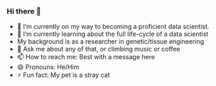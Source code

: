 ### Hi there 👋

- 🔭 I’m currently on my way to becoming a proficient data scientist.
- 🌱 I’m currently learning about the full life-cycle of a data scientist
-   My background is as a researcher in genetic/tissue engineering
- 💬 Ask me about any of that, or climbing music or coffee
- 📫 How to reach me: Best with a message here
- 😄 Pronouns: He/Him
- ⚡ Fun fact: My pet is a stray cat
